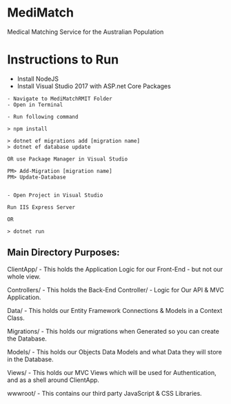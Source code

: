 # MediMatch
Medical Matching Service for the Australian Population

# Instructions to Run

- Install NodeJS
- Install Visual Studio 2017 with ASP.net Core Packages

```
- Navigate to MediMatchRMIT Folder
- Open in Terminal

- Run following command

> npm install

> dotnet ef migrations add [migration name] 
> dotnet ef database update

OR use Package Manager in Visual Studio 

PM> Add-Migration [migration name] 
PM> Update-Database


- Open Project in Visual Studio

Run IIS Express Server

OR

> dotnet run

```

## Main Directory Purposes:

ClientApp/ - This holds the Application Logic for our Front-End - but not our whole view.

Controllers/ - This holds the Back-End Controller/ - Logic for Our API & MVC Application.

Data/ - This holds our Entity Framework Connections & Models in a Context Class.

Migrations/ - This holds our migrations when Generated so you can create the Database.

Models/ - This holds our Objects Data Models and what Data they will store in the Database.

Views/ - This holds our MVC Views which will be used for Authentication, and as a shell around ClientApp.

wwwroot/ - This contains our third party JavaScript & CSS Libraries.
